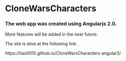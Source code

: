# CloneWarsCharacters
<h3>The web app was created using Angularjs 2.0.</h3>
<p>More features will be added in the near future.</p>
<p>The site is alive at the following link:</p>
<link>https://liao0015.github.io/CloneWarsCharacters-angular2/</link>
